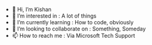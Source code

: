- 👋 Hi, I’m Kishan
- 👀 I’m interested in : A lot of things
- 🌱 I’m currently learning : How to code, obviously
- 💞️ I’m looking to collaborate on : Something, Someday
- 📫 How to reach me : Via Microsoft Tech Support
